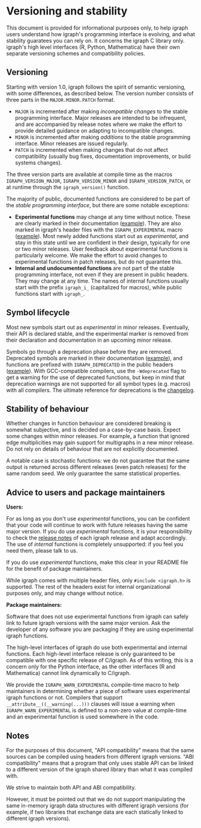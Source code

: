 # Versioning and stability

This document is provided for informational purposes only, to help igraph users understand how igraph's programming interface is evolving, and what stability guaratees you can rely on.  It concerns the igraph C library only.  igraph's high level interfaces (R, Python, Mathematica) have their own separate versioning schemes and compatibility policies.

## Versioning

Starting with version 1.0, igraph follows the spirit of semantic versioning, with some differences, as described below.  The version number consists of three parts in the `MAJOR.MINOR.PATCH` format.

- `MAJOR` is incremented after making _incompatible changes_ to the stable programming interface.  Major releases are intended to be infrequent, and are accompanied by release notes where we make the effort to provide detailed guidance on adapting to incompatible changes.
- `MINOR` is incremented after making _additions_ to the stable programming interface.  Minor releases are issued regularly.
- `PATCH` is incremented when making changes that do not affect compatibility (usually bug fixes, documentation improvements, or build systems changes).

The three version parts are available at compile time as the macros `IGRAPH_VERSION_MAJOR`, `IGRAPH_VERSION_MINOR` and `IGRAPH_VERSION_PATCH`, or at runtime through the `igraph_version()` function.

The majority of public, documented functions are considered to be part of the _stable programming interface_, but there are some notable exceptions:

- **Experimental functions** may change at any time without notice.  These are clearly marked in their documentation ([example](https://igraph.org/c/html/0.10.13/igraph-Generators.html#igraph_chung_lu_game)).  They are also marked in igraph's header files with the `IGRAPH_EXPERIMENTAL` macro ([example](https://github.com/igraph/igraph/blob/3629c46b2784cb10fc27fc6e9fab4404a13d031c/include/igraph_cycles.h#L49-L53)).  Most newly added functions start out as _experimental_, and stay in this state until we are confident in their design, typically for one or two minor releases.  User feedback about experimental functions is particularly welcome.  We make the effort to avoid changes to experimental functions in patch releases, but do not guarantee this.
- **Internal and undocumented functions** are not part of the stable programming interface, not even if they are present in public headers.  They may change at any time. The names of internal functions usually start with the prefix `igraph_i_` (capitalized for macros), while public functions start with `igraph_`.

## Symbol lifecycle

Most new symbols start out as _experimental_ in minor releases.  Eventually, their API is declared stable, and the experimental marker is removed from their declaration and documentation in an upcoming minor release.

Symbols go through a deprecation phase before they are removed.  Deprecated symbols are marked in their documentation ([example](https://igraph.org/c/html/0.10.13/igraph-Structural.html#igraph_clusters)), and functions are prefixed with `IGRAPH_DEPRECATED` in the public headers ([example](https://github.com/igraph/igraph/blob/997f59ad742892fff199824a248fab382b40f526/include/igraph_components.h#L45-L47)). With GCC-compatible compilers, use the `-Wdeprecated` flag to get a warning for the use of deprecated functions, but keep in mind that deprecation warnings are not supported for all symbol types (e.g. macros) with all compilers.  The ultimate reference for deprecations is the [changelog][1].

## Stability of behaviour

Whether changes in function behaviour are considered breaking is somewhat subjective, and is decided on a case-by-case basis.  Expect some changes within minor releases.  For example, a function that ignored edge multiplicities may gain support for multigraphs in a new minor release.  Do not rely on details of behaviour that are not explicitly documented.

A notable case is stochastic functions: we do not guarantee that the same output is returned across different releases (even patch releases) for the same random seed.  We only guarantee the same statistical properties.

## Advice to users and package maintainers

**Users:**

For as long as you don't use _experimental_ functions, you can be confident that your code will continue to work with future releases having the same major version.  If you do use _experimental_ functions, it is your responsibility to check the [release notes][1] of each igraph release and adapt accordingly.  The use of _internal_ functions is completely unsupported: if you feel you need them, please talk to us.

If you do use _experimental_ functions, make this clear in your README file for the benefit of package maintainers.

While igraph comes with multiple header files, only `#include <igraph.h>` is supported. The rest of the headers exist for internal organizational purposes only, and may change without notice.

**Package maintainers:**

Software that does not use experimental functions from igraph can safely link to future igraph versions with the same major version.  Ask the developer of any software you are packaging if they are using experimental igraph functions.

The high-level interfaces of igraph do use both experimental and internal functions. Each high-level interface release is only guaranteed to be compatible with one specific release of C/igraph. As of this writing, this is a concern only for the Python interface, as the other interfaces (R and Mathematica) cannot link dynamically to C/igraph.

We provide the `IGRAPH_WARN_EXPERIMENTAL` compile-time macro to help maintainers in determining whether a piece of software uses experimental igraph functions or not. Compilers that support `__attribute__((__warning(...)))` clauses will issue a warning when `IGRAPH_WARN_EXPERIMENTAL` is defined to a non-zero value at compile-time and an experimental function is used somewhere in the code.

## Notes

For the purposes of this document, "API compatibility" means that the same sources can be compiled using headers from different igraph versions.  "ABI compatibility" means that a program that only uses stable API can be linked to a different version of the igraph shared library than what it was compiled with.

We strive to maintain both API and ABI compatibility.

However, it must be pointed out that we do not support manipulating the same in-memory igraph data structures with different igraph versions (for example, if two libraries that exchange data are each statically linked to different igraph versions).

 [1]: https://github.com/igraph/igraph/blob/master/CHANGELOG.md
